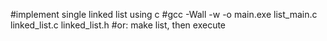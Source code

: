 #implement single linked list using c
#gcc -Wall -w -o main.exe list_main.c linked_list.c linked_list.h
#or: make list, then execute 
